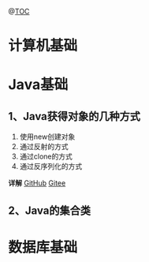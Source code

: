@[TOC]()
# 计算机基础
# Java基础
## 1、Java获得对象的几种方式
1. 使用new创建对象
2. 通过反射的方式
3. 通过clone的方式
4. 通过反序列化的方式

**详解**
[GitHub](https://github.com/KingJin-web/Java_interview/blob/master/doc/java/1.Java%E8%8E%B7%E5%BE%97%E5%AF%B9%E8%B1%A1%E7%9A%84%E5%87%A0%E7%A7%8D%E6%96%B9%E5%BC%8F.md)
[Gitee](https://gitee.com/KingJin-web/Java_interview/blob/master/doc/java/1.Java%E8%8E%B7%E5%BE%97%E5%AF%B9%E8%B1%A1%E7%9A%84%E5%87%A0%E7%A7%8D%E6%96%B9%E5%BC%8F.md)

## 2、Java的集合类

## 
#  数据库基础
